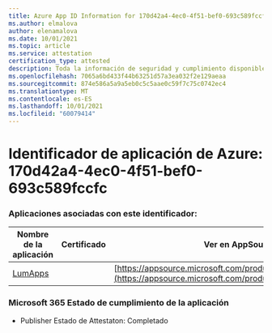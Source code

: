 ```yaml
---
title: Azure App ID Information for 170d42a4-4ec0-4f51-bef0-693c589fccfc
ms.author: elmalova
author: elenamalova
ms.date: 10/01/2021
ms.topic: article
ms.service: attestation
certification_type: attested
description: Toda la información de seguridad y cumplimiento disponible para 170d42a4-4ec0-4f51-bef0-693c589fccfc.
ms.openlocfilehash: 7065a6bd433f44b63251d57a3ea032f2e129aeaa
ms.sourcegitcommit: 874e586a5a9a5eb0c5c5aae0c59f7c75c0742ec4
ms.translationtype: MT
ms.contentlocale: es-ES
ms.lasthandoff: 10/01/2021
ms.locfileid: "60079414"
---
```

# <a name="azure-app-id-170d42a4-4ec0-4f51-bef0-693c589fccfc"></a>Identificador de aplicación de Azure: 170d42a4-4ec0-4f51-bef0-693c589fccfc


### <a name="apps-associated-with-this-id"></a>Aplicaciones asociadas con este identificador:
| **Nombre de la aplicación** | **Certificado** | **Ver en AppSource** |
|--------------|---------------|-----------------------|
| [LumApps](https://docs.microsoft.com/microsoft-365-app-certification/forward/WA200001015) |  | [https://appsource.microsoft.com/product/office/WA200001015](https://appsource.microsoft.com/product/office/WA200001015) |

### <a name="microsoft-365-app-compliance-status"></a>Microsoft 365 Estado de cumplimiento de la aplicación
- Publisher Estado de Attestaton: Completado
